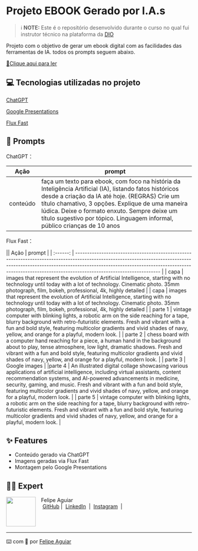 
# Projeto EBOOK Gerado por I.A.s


 > ℹ️ **NOTE:** Este é o repositório desenvolvido durante o curso no qual fui instrutor técnico na plataforma da [DIO](https://dio.me)

Projeto com o objetivo de gerar um ebook digital com as facilidades das ferramentas de IA. todos os prompts
seguem abaixo.

<a href="https://github.com/felipeAguiarCode/prompts-recipe-to-create-a-ebook/blob/main/output/ebook%20-%20css%20jedi%20output.pdf" title="View PDF now"> 📕Clique aqui para ler</a>

## 💻 Tecnologias utilizadas no projeto

[ChatGPT](https://chatgpt.com/)

[Google Presentations](https://docs.google.com/presentation/create)

[Flux Fast](https://fluxai.pro/)

## 🧠 Prompts


ChatGPT：

|   Ação   | prompt                                                                                                                                                                                                                                                                         |
| :------: | ------------------------------------------------------------------------------------------------------------------------------------------------------------------------------------------------------------------------------------------------------------------------------ |
| conteúdo | faça um texto para ebook, com foco na história da Inteligência Artificial (IA), listando fatos históricos desde a criação da IA até hoje. {REGRAS} Crie um título chamativo, 3 opções. Explique de uma maneira lúdica. Deixe o formato enxuto. Sempre deixe um título sugestivo por tópico. Linguagem informal, público crianças de 10 anos |


Flux Fast：

||   Ação   | prompt                                                                                                                                                                                                                                                                         |
| :------: | ------------------------------------------------------------------------------------------------------------------------------------------------------------------------------------------------------------------------------------------------------------------------------ |
|  capa  | images that represent the evolution of Artificial Intelligence, starting with no technology until today with a lot of technology. Cinematic photo. 35mm photograph, film, bokeh, professional, 4k, highly detailed                                                        |
| capa | images that represent the evolution of Artificial Intelligence, starting with no technology until today with a lot of technology. Cinematic photo. 35mm photograph, film, bokeh, professional, 4k, highly detailed 
      |
| parte 1 | vintage computer with blinking lights, a robotic arm on the side reaching for a tape, blurry background with retro-futuristic elements. Fresh and vibrant with a fun and bold style, featuring multicolor gradients and vivid shades of navy, yellow, and orange for a playful, modern look. 
      |
| parte 2 | chess board with a computer hand reaching for a piece, a human hand in the background about to play, tense atmosphere, low light, dramatic shadows. Fresh and vibrant with a fun and bold style, featuring multicolor gradients and vivid shades of navy, yellow, and orange for a playful, modern look. 
     |
| parte 3 | Google images 
     |
|parte 4 | An illustrated digital collage showcasing various applications of artificial intelligence, including virtual assistants, content recommendation systems, and AI-powered advancements in medicine, security, gaming, and music. Fresh and vibrant with a fun and bold style, featuring multicolor gradients and vivid shades of navy, yellow, and orange for a playful, modern look. 
     |
| parte 5 | vintage computer with blinking lights, a robotic arm on the side reaching for a tape, blurry background with retro-futuristic elements. Fresh and vibrant with a fun and bold style, featuring multicolor gradients and vivid shades of navy, yellow, and orange for a playful, modern look. |
## ✨ Features

- Conteúdo gerado via ChatGPT
- Imagens geradas via Flux Fast
- Montagem pelo Google Presentations

## 👨‍💻 Expert

<p>
    <img 
      align=left 
      margin=10 
      width=80 
      src="https://avatars.githubusercontent.com/u/37452836?v=4"
    />
    <p>&nbsp&nbsp&nbspFelipe Aguiar<br>
    &nbsp&nbsp&nbsp
    <a href="https://github.com/felipeAguiarCode">
    GitHub</a>&nbsp;|&nbsp;
    <a href="www.linkedin.com/in/
felipe-exe">LinkedIn</a>
&nbsp;|&nbsp;
    <a href="https://www.instagram.com/felipeaguiar.exe/">
    Instagram</a>
&nbsp;|&nbsp;</p>
</p>
<br/><br/>
<p>

---

⌨️ com 💜 por [Felipe Aguiar](https://github.com/felipeAguiarCode)
